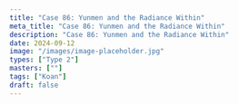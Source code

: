 ```yaml
---
title: "Case 86: Yunmen and the Radiance Within"
meta_title: "Case 86: Yunmen and the Radiance Within"
description: "Case 86: Yunmen and the Radiance Within"
date: 2024-09-12
image: "/images/image-placeholder.jpg"
types: ["Type 2"]
masters: [""]
tags: ["Koan"]
draft: false
---
```


